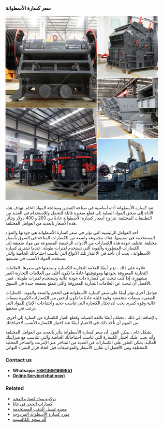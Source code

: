 <h3>سعر كسارة الأسطوانة</h3><img src='1701851001.jpg' alt=''><p>تعد كسارة الأسطوانة أداة أساسية في صناعة التعدين ومعالجة المواد الخام. تهدف هذه الأداة إلى سحق المواد الصلبة إلى قطع صغيرة قابلة للتحمل وللإستخدام في العديد من التطبيقات المختلفة. تتراوح أسعار كسارة الأسطوانة عادةً بين 200 و 400 دولار وتتأثر هذه الأسعار بالعديد من العوامل المختلفة.</p><p>أحد العوامل الرئيسية التي تؤثر في سعر كسارة الأسطوانة هي جودتها والمواد المستخدمة في تصنيعها. هناك مجموعة واسعة من الكسارات المتاحة في السوق بأسعار مختلفة. تختلف جودة هذه الكسارات من الأدوات الرخيصة المصنوعة من مواد ضعيفة إلى الكسارات المتطورة والقوية التي تستخدم لفترات طويلة. عندما تشتري كسارة الأسطوانة ، يجب أن تأخذ في الاعتبار تلك الأنواع التي تناسب احتياجاتك الخاصة والتي تستخدم المواد الأنسب في تصنيعها.</p><p>علاوة على ذلك ، تؤثر أيضًا العلامة التجارية للكسارة وسمعتها في سعرها. العلامات التجارية المعروفة بجودتها وموثوقيتها عادةً ما تكون أغلى من العلامات التجارية الغير مشهورة. إذا كنت تبحث عن كسارة ذات جودة عالية وتستخدم لفترات طويلة ، فمن الأفضل أن تبحث عن العلامات التجارية المعروفة والتي تتمتع بسمعة جيدة في السوق.</p><p>عوامل أخرى تؤثر أيضًا على سعر كسارة الأسطوانة هي الحجم والسعة والقوة. الكسارات الصغيرة بسعات منخفضة وقوة قليلة عادةً ما تكون أرخص من الكسارات الكبيرة بسعات عالية وقوة كبيرة. يجب أن تختار الكسارة التي تناسب حجم واحتياجات الإنتاج للمواد التي ترغب في سحقها.</p><p>بالإضافة إلى ذلك ، تختلف أيضًا تكلفة الصيانة وقطع الغيار للكسارة من كسارة إلى أخرى. من المهم أن تأخذ ذلك في الاعتبار أيضًا عند اختيار الكسارة الأنسب لاحتياجاتك.</p><p>بشكل عام ، يمكن القول أن سعر كسارة الأسطوانة يتأثر بالعديد من العوامل المختلفة وأنه يجب عليك اختيار الكسارة التي تناسب احتياجاتك الخاصة والتي تتناسب مع ميزانيتك المالية. يمكن العثور على الكسارات في العديد من المتاجر عبر الإنترنت والمتاجر المحلية المختلفة ومن الأفضل أن تقارن الأسعار والمواصفات قبل اتخاذ قرار الشراء النهائي.</p><h3>Contact us</h3><ul><li><strong>Whatsapp:&nbsp;<a href="https://wa.me/8613661969651">+8613661969651</a></strong></li><li><a href="https://swt.shibang-china.com/?git&amp;zhl&amp;سعر كسارة الأسطوانة"><strong>Online Service(chat now)</strong></a></li></ul><h3>Related</h3><ul><li><a href='تركيبة مواد كسارة الفحم.md'>تركيبة مواد كسارة الفحم</a></li><li><a href='كسارات الحجر في غانا.md'>كسارات الحجر في غانا</a></li><li><a href='مصنع غسيل الذهب المستخدمة.md'>مصنع غسيل الذهب المستخدمة</a></li><li><a href='مورد كسارة الأسطوانة المزدوجة.md'>مورد كسارة الأسطوانة المزدوجة</a></li><li><a href='آلة سحق الكالسيت.md'>آلة سحق الكالسيت</a></li></ul>